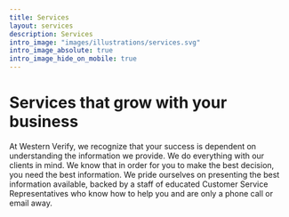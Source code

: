 ```yaml
---
title: Services
layout: services
description: Services
intro_image: "images/illustrations/services.svg"
intro_image_absolute: true
intro_image_hide_on_mobile: true
---
```


# Services that grow with your business

At Western Verify, we recognize that your success is dependent on understanding the information we provide. We do everything with our clients in mind. We know that in order for you to make the best decision, you need the best information. We pride ourselves on presenting the best information available, backed by a staff of educated Customer Service Representatives who know how to help you and are only a phone call or email away.
